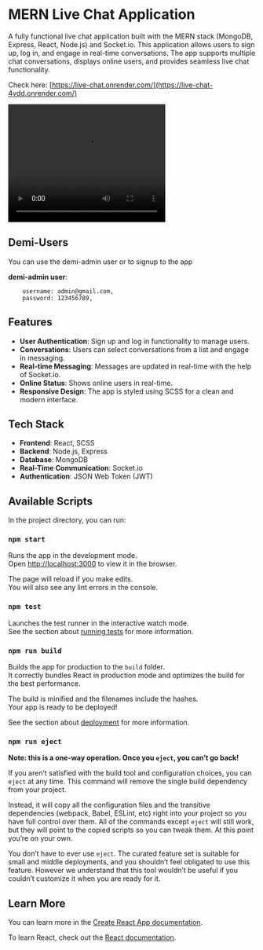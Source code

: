 # MERN Live Chat Application

A fully functional live chat application built with the MERN stack (MongoDB, Express, React, Node.js) and Socket.io. This application allows users to sign up, log in, and engage in real-time conversations. The app supports multiple chat conversations, displays online users, and provides seamless live chat functionality.

Check here: [https://live-chat.onrender.com/](https://live-chat-4ydd.onrender.com/)

<video width="320" height="240" controls >
  <source src="https://res.cloudinary.com/maindevcloud/video/upload/v1727354857/ted2mdo1pui8gvqygvor.mp4" type="video/webm">
  Your browser does not support the video tag.
</video>

## Demi-Users

You can use the demi-admin user or to signup to the app

**demi-admin user**:

        username: admin@gmail.com,
        password: 123456789,

## Features

- **User Authentication**: Sign up and log in functionality to manage users.
- **Conversations**: Users can select conversations from a list and engage in messaging.
- **Real-time Messaging**: Messages are updated in real-time with the help of Socket.io.
- **Online Status**: Shows online users in real-time.
- **Responsive Design**: The app is styled using SCSS for a clean and modern interface.

## Tech Stack

- **Frontend**: React, SCSS
- **Backend**: Node.js, Express
- **Database**: MongoDB
- **Real-Time Communication**: Socket.io
- **Authentication**: JSON Web Token (JWT)

## Available Scripts

In the project directory, you can run:

### `npm start`

Runs the app in the development mode.\
Open [http://localhost:3000](http://localhost:3000) to view it in the browser.

The page will reload if you make edits.\
You will also see any lint errors in the console.

### `npm test`

Launches the test runner in the interactive watch mode.\
See the section about [running tests](https://facebook.github.io/create-react-app/docs/running-tests) for more information.

### `npm run build`

Builds the app for production to the `build` folder.\
It correctly bundles React in production mode and optimizes the build for the best performance.

The build is minified and the filenames include the hashes.\
Your app is ready to be deployed!

See the section about [deployment](https://facebook.github.io/create-react-app/docs/deployment) for more information.

### `npm run eject`

**Note: this is a one-way operation. Once you `eject`, you can’t go back!**

If you aren’t satisfied with the build tool and configuration choices, you can `eject` at any time. This command will remove the single build dependency from your project.

Instead, it will copy all the configuration files and the transitive dependencies (webpack, Babel, ESLint, etc) right into your project so you have full control over them. All of the commands except `eject` will still work, but they will point to the copied scripts so you can tweak them. At this point you’re on your own.

You don’t have to ever use `eject`. The curated feature set is suitable for small and middle deployments, and you shouldn’t feel obligated to use this feature. However we understand that this tool wouldn’t be useful if you couldn’t customize it when you are ready for it.

## Learn More

You can learn more in the [Create React App documentation](https://facebook.github.io/create-react-app/docs/getting-started).

To learn React, check out the [React documentation](https://reactjs.org/).

